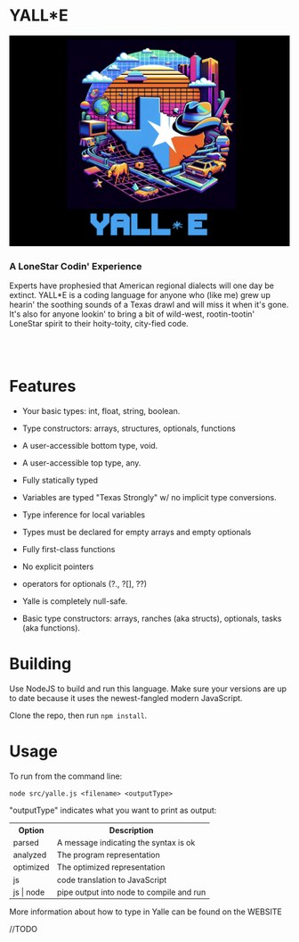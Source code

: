 # YALL\*E

![](docs/logo.png)

### A LoneStar Codin' Experience

Experts have prophesied that American regional dialects will one day be extinct. YALL\*E is a coding language for anyone who (like me) grew up hearin' the soothing sounds of a Texas drawl and will miss it when it's gone. It's also for anyone lookin' to bring a bit of wild-west, rootin-tootin' LoneStar spirit to their hoity-toity, city-fied code.

<br>

<br>

# Features

- Your basic types: int, float, string, boolean.
- Type constructors: arrays, structures, optionals, functions
- A user-accessible bottom type, void.
- A user-accessible top type, any.
- Fully statically typed
- Variables are typed "Texas Strongly" w/ no implicit type conversions.
- Type inference for local variables
- Types must be declared for empty arrays and empty optionals
- Fully first-class functions
- No explicit pointers
- operators for optionals (?., ?[], ??)

- Yalle is completely null-safe. 

- Basic type constructors: arrays, ranches (aka structs), optionals, tasks (aka functions).

# Building

Use NodeJS to build and run this language. Make sure your versions are up to date because it uses the newest-fangled modern JavaScript. 

Clone the repo, then run `npm install`. 

# Usage

To run from the command line:
```
node src/yalle.js <filename> <outputType>
```

"outputType" indicates what you want to print as output:

<table>
<tr><th>Option</th><th>Description</th></tr>
<tr><td>parsed</td><td>A message indicating the syntax is ok</td></tr>
<tr><td>analyzed</td><td>The program representation</td></tr>
<tr><td>optimized</td><td>The optimized representation</td></tr>
<tr><td>js</td><td>code translation to JavaScript</td></tr>
<tr><td>js |  node </td><td>pipe output into node to compile and run</td></tr>
</table>

More information about how to type in Yalle can be found on the WEBSITE

//TODO





